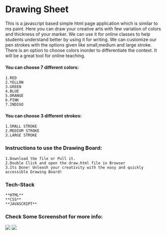 # Drawing Sheet 

This is a javascript based simple html page application which is similar to ms paint. Here you can draw your creative arts with few variation of colors and thickness of your marker.
We can use it for online classes to help students understand better by using it for writing. We can customize our pen strokes with the options given like small,medium and large stroke.
There is an option to choose colors inorder to differentiate the context. It will be a great tool for online teaching.
<br>

#### You can choose 7 different colors:
    1.RED
    2.YELLOW
    3.GREEN
    4.BLUE
    5.ORANGE
    6.PINK
    7.INDIGO
#### You can choose 3 different strokes:
    1.SMALL STROKE
    2.MEDIUM STROKE
    3.LARGE STROKE
### Instructions to use the Drawing Board:
    1.Download the file or Pull it.
    2.Double Click and open the draw.html file in Browser
    3.Its Done! Unleash your creativity with the easy and quickly accessible Drawing Board!
    
### Tech-Stack
    **HTML**
    **CSS**
    **JAVASCRIPT**
    
### Check Some Screenshot for more info:
<img src="https://github.com/anshumyname/drawing-sheet/blob/master/img.jpg">
<img src="https://github.com/maarthi28/drawing-sheet/blob/master/paint.png">